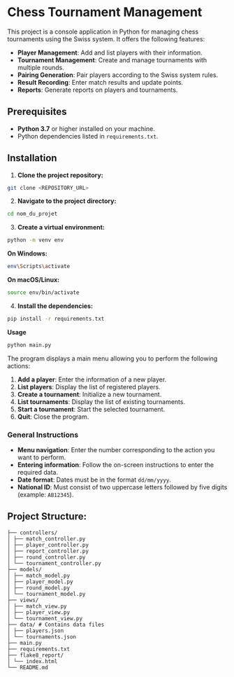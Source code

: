 # Chess Tournament Management

This project is a console application in Python for managing chess tournaments using the Swiss system. It offers the following features:

- **Player Management**: Add and list players with their information.
- **Tournament Management**: Create and manage tournaments with multiple rounds.
- **Pairing Generation**: Pair players according to the Swiss system rules.
- **Result Recording**: Enter match results and update points.
- **Reports**: Generate reports on players and tournaments.

## Prerequisites

- **Python 3.7** or higher installed on your machine.
- Python dependencies listed in `requirements.txt`.

## Installation

1. **Clone the project repository:**

```bash
git clone <REPOSITORY_URL>
```

2. **Navigate to the project directory:**

```bash
cd nom_du_projet
```

3. **Create a virtual environment:**

```bash
python -m venv env
```

**On Windows:**
```bash
env\Scripts\activate
```

**On macOS/Linux:**
```bash
source env/bin/activate
```

4. **Install the dependencies:**
```bash
pip install -r requirements.txt
```



**Usage**
```bash
python main.py
```
The program displays a main menu allowing you to perform the following actions:

1. **Add a player**: Enter the information of a new player.
2. **List players**: Display the list of registered players.
3. **Create a tournament**: Initialize a new tournament.
4. **List tournaments**: Display the list of existing tournaments.
5. **Start a tournament**: Start the selected tournament.
6. **Quit**: Close the program.

### General Instructions

- **Menu navigation**: Enter the number corresponding to the action you want to perform.
- **Entering information**: Follow the on-screen instructions to enter the required data.
- **Date format**: Dates must be in the format `dd/mm/yyyy`.
- **National ID**: Must consist of two uppercase letters followed by five digits (example: `AB12345`).


## Project Structure:
```
├── controllers/
│ ├── match_controller.py
│ ├── player_controller.py
│ ├── report_controller.py
│ ├── round_controller.py
│ └── tournament_controller.py
├── models/
│ ├── match_model.py
│ ├── player_model.py
│ ├── round_model.py
│ └── tournament_model.py
├── views/
│ ├── match_view.py
│ ├── player_view.py
│ └── tournament_view.py
├── data/ # Contains data files
│ ├── players.json
│ └── tournaments.json
├── main.py
├── requirements.txt
├── flake8_report/
│ └── index.html
└── README.md
```